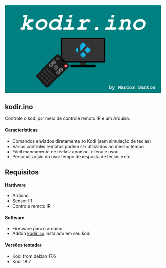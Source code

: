 <p align="center"><img src="https://raw.githubusercontent.com/marcos-tulio/kodir.ino/master/fanart.png" width="800"></p>

## kodir.ino
Controle o kodi por meio de controle remoto IR e um Arduino.

#### Características
- Comandos enviados diretamente ao Kodi (sem simulação de teclas)
- Vários controles remotos podem ser utilizados ao mesmo tempo
- Fácil mapeamente de teclas: apontou, clicou e usou
- Personalização do uso: tempo de resposta de teclas e etc.

## Requisitos

#### Hardware
- Arduino
- Sensor IR
- Controle remoto IR

#### Software
- Firmware para o arduino
- Addon <a href="https://github.com/marcos-tulio/kodir.ino/raw/master/dist/kodir.ino-1.0.0.zip">kodir.ino</a> instalado em seu Kodi



#### Versões testadas
- Kodi from debian 17.6
- Kodi 18.7
